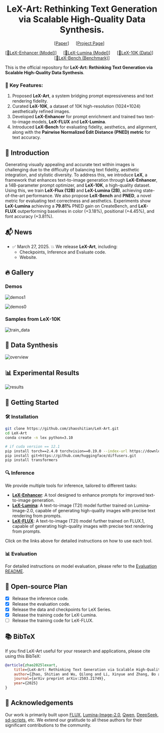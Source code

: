 <div align="center">





# LeX-Art: Rethinking Text Generation via Scalable High-Quality Data Synthesis.

[[Paper](https://arxiv.org/pdf/2503.21749)] &emsp; [[Project Page](https://zhaoshitian.github.io/lexart/)] &emsp; 

[[🤗LeX-Enhancer (Model)](https://huggingface.co/X-ART/LeX-Enhancer-full)] &emsp; [[🤗LeX-Lumina (Model)](https://huggingface.co/X-ART/LeX-Lumina)] &emsp; [[🤗LeX-10K (Data)](https://huggingface.co/datasets/X-ART/LeX-Data-10K)]  &emsp; [[🤗LeX-Bench (Benchmark)](https://huggingface.co/datasets/X-ART/LeX-Bench)] <br>

</div>

This is the official repository for **LeX-Art: Rethinking Text Generation via Scalable High-Quality Data Synthesis**.

### 🌠  **Key Features:**

1. Proposed **LeX-Art**, a system bridging prompt expressiveness and text rendering fidelity.
2. Curated **LeX-10K**, a dataset of 10K high-resolution (1024×1024) aesthetically refined images.
3. Developed **LeX-Enhancer** for prompt enrichment and trained two text-to-image models, **LeX-FLUX** and **LeX-Lumina**.
4. Introduced **LeX-Bench** for evaluating fidelity, aesthetics, and alignment, along with the **Pairwise Normalized Edit Distance (PNED) metric** for text accuracy.





## 🎤 Introduction

Generating visually appealing and accurate text within images is challenging due to the difficulty of balancing text fidelity, aesthetic integration, and stylistic diversity. To address this, we introduce **LeX**, a framework that enhances text-to-image generation through **LeX-Enhancer**, a 14B-parameter prompt optimizer, and **LeX-10K**, a high-quality dataset. Using this, we train **LeX-Flux (12B)** and **LeX-Lumina (2B)**, achieving state-of-the-art performance. We also propose **LeX-Bench** and **PNED**, a novel metric for evaluating text correctness and aesthetics. Experiments show **LeX-Lumina** achieving a **79.81\%** PNED gain on CreateBench, and **LeX-FLUX** outperforming baselines in color (+3.18\%), positional (+4.45\%), and font accuracy (+3.81\%).

## 📬 News

- ✅ March 27, 2025. 💥 We release **LeX-Art**, including:
  - Checkpoints, Inference and Evaluate code.
  - Website.


## 🔥 Gallery

### Demos

![demos1](./assets/demos1.png "demos1")

![demos0](./assets/demos0.png "demos0")

### Samples from LeX-10K

![train_data](./assets/train_data.jpg "train_data")


## 📁 Data Synthesis

![overview](./assets/overview.jpg "overview")


## 📊 Experimental Results

![results](./assets/results.png "results")

## 🚀 Getting Started

### 🛠️ Installation

```bash
git clone https://github.com/zhaoshitian/LeX-Art.git
cd LeX-Art
conda create -n lex python=3.10

# if cuda version == 12.1
pip install torch==2.4.0 torchvision==0.19.0 --index-url https://download.pytorch.org/whl/cu121
pip install git+https://github.com/huggingface/diffusers.git
pip install transformers
```


### 🔍 Inference

We provide multiple tools for inference, tailored to different tasks:

- **[LeX-Enhancer](https://github.com/zhaoshitian/LeX-Art/blob/main/LeX-Enhancer/README.md)**: A tool designed to enhance prompts for improved text-to-image generation.
- **[LeX-Lumina](https://github.com/zhaoshitian/LeX-Art/blob/main/LeX-Lumina/README.md)**: A text-to-image (T2I) model further trained on Lumina-Image-2.0, capable of generating high-quality images with precise text rendering from prompts.
- **[LeX-FLUX](https://github.com/zhaoshitian/LeX-Art/blob/main/LeX-FLUX/README.md)**: A text-to-image (T2I) model further trained on FLUX.1, capable of generating high-quality images with precise text rendering from prompts.

Click on the links above for detailed instructions on how to use each tool.


### 📊 Evaluation

For detailed instructions on model evaluation, please refer to the [Evaluation README](https://github.com/zhaoshitian/LeX-Art/blob/main/evaluation/README.md).


## 📌 Open-source Plan

- [x] Release the inference code.
- [x] Release the evaluation code.
- [x] Release the data and checkpoints for LeX Series.
- [x] Release the training code for LeX-Lumina.
- [ ] Release the training code for LeX-FLUX.

## 📚 BibTeX

If you find LeX-Art useful for your research and applications, please cite using this BibTeX:

```BibTeX
@article{zhao2025lexart,
    title={LeX-Art: Rethinking Text Generation via Scalable High-Quality Data Synthesis},
    author={Zhao, Shitian and Wu, Qilong and Li, Xinyue and Zhang, Bo and Li, Ming and Qin, Qi and Liu, Dongyang and Zhang, Kaipeng and Li, Hongsheng and Qiao, Yu and Gao, Peng and Fu, Bin and Li, Zhen},
    journal={arXiv preprint arXiv:2503.21749},
    year={2025}
}
```

## 🙏 Acknowledgements

Our work is primarily built upon 
[FLUX](https://github.com/black-forest-labs/flux), 
[Lumina-Image-2.0](https://github.com/Alpha-VLLM/Lumina-Image-2.0), 
[Qwen](https://github.com/QwenLM/Qwen2.5), 
[DeepSeek](https://github.com/deepseek-ai/DeepSeek-R1), 
[sd-scripts](https://github.com/kohya-ss/sd-scripts), etc.
We extend our gratitude to all these authors for their significant contributions to the community.
